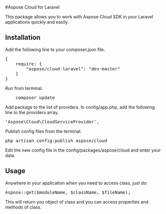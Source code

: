 #Aspose Cloud for Laravel

This package allows you to work with Aspose Cloud SDK in your Laravel applications quickly and easily. 


Installation
----------------------------------

Add the following line to your composer.json file.

<pre>
{
    require: {
        "aspose/cloud-laravel": "dev-master"
    }
}
</pre>


Run from terminal.

<pre>
    composer update
</pre>


Add package to the list of providers. In config/app.php, add the following line to the providers array.
<pre>
'Aspose\Cloud\CloudServiceProvider',
</pre>

Publish config files from the terminal.
<pre>
php artisan config:publish aspose/cloud
</pre>

Edit the new config file in the config/packages/aspose/cloud and enter your data.

Usage
----------------------------------

Anywhere in your application when you need to access class, just do:
<pre>
Aspose::get($moduleName, $className, $fileName);
</pre>

This will return you object of class and you can access properties and methods of class.
